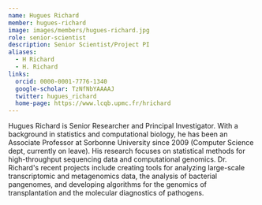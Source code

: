 ```yaml
---
name: Hugues Richard
member: hugues-richard
image: images/members/hugues-richard.jpg
role: senior-scientist
description: Senior Scientist/Project PI
aliases:
  - H Richard
  - H. Richard
links:
  orcid: 0000-0001-7776-1340
  google-scholar: TzNfNbYAAAAJ
  twitter: hugues_richard
  home-page: https://www.lcqb.upmc.fr/hrichard
---
```


Hugues Richard is Senior Researcher and Principal Investigator. With a background in statistics and computational biology, he has been an Associate Professor at Sorbonne University since 2009 (Computer Science dept, currently on leave). His research focuses on statistical methods for high-throughput sequencing data and computational genomics. Dr. Richard's recent projects include creating tools for analyzing large-scale transcriptomic and metagenomics data, the analysis of bacterial pangenomes, and developing algorithms for the genomics of transplantation and the molecular diagnostics of pathogens.

